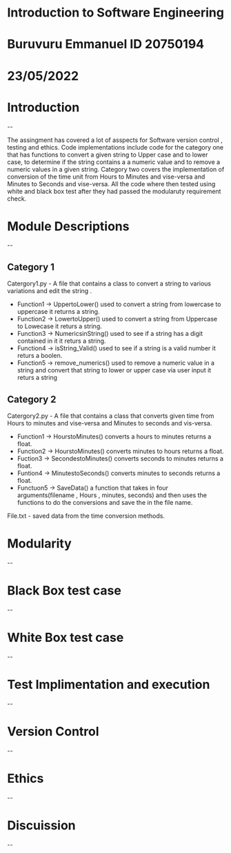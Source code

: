 # Introduction to Software Engineering 
# Buruvuru Emmanuel ID 20750194 
# 23/05/2022 
[]()
# Introduction 
--

The assingment has covered a lot of asspects for Software version control , testing and ethics. Code implementations include code for the category one that has functions to convert a given string to Upper case and to lower case, to determine if the string contains a a numeric value and to remove a numeric values in a given string. Category two covers the implementation of conversion of the time unit from Hours to Minutes and vise-versa and Minutes to Seconds and vise-versa. All the code where then tested using white and black box test after they had passed the modularuty requirement check. 

# Module Descriptions
--

## Category 1 

Catergory1.py - A file that contains a class to convert a string to various variations and edit the string . 

* Function1 -> UppertoLower() used to convert a string from lowercase to uppercase it returns a string.
* Function2 -> LowertoUpper() used to convert a string from Uppercase to Lowecase it returs a string.
* Function3 -> NumericsinString() used to see if a string has a digit contained in it it returs a string.
* Function4 -> isString_Valid() used to see if a string is a valid number it returs a boolen. 
* Function5 -> remove_numerics() used to remove a numeric value in a string and convert that string to lower or upper case via user input it returs a string

## Category 2 

Catergory2.py - A file that contains a class that converts given time from Hours to minutes and vise-versa and Minutes to seconds and vis-versa. 

* Function1 -> HourstoMinutes() converts a hours to minutes returns a float.
* Function2 -> HourstoMinutes() converts minutes to hours returns a float.
* Fuction3 -> SecondestoMinutes() converts seconds to minutes returns a float. 
* Funtion4 -> MinutestoSeconds() converts minutes to seconds returns a float. 
* Functuon5 -> SaveData() a function that takes in four arguments(filename , Hours , minutes, seconds) and then uses the functions to do the conversions and save the in the file name.

File.txt - saved data from the time conversion methods.


# Modularity 
--




# Black Box test case 
--


# White Box test case 
--


# Test Implimentation and execution
--

# Version Control 
--
# Ethics 
--

# Discuission
--




